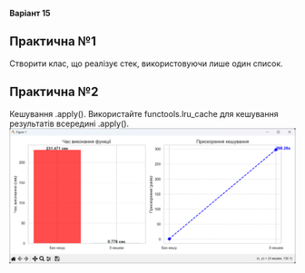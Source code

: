 **Варіант 15** 


## Практична №1

Створити клас, що реалізує стек, використовуючи лише один список.

## Практична №2

Кешування .apply(). Використайте functools.lru_cache для кешування результатів всередині .apply().
![img.png](img.png)